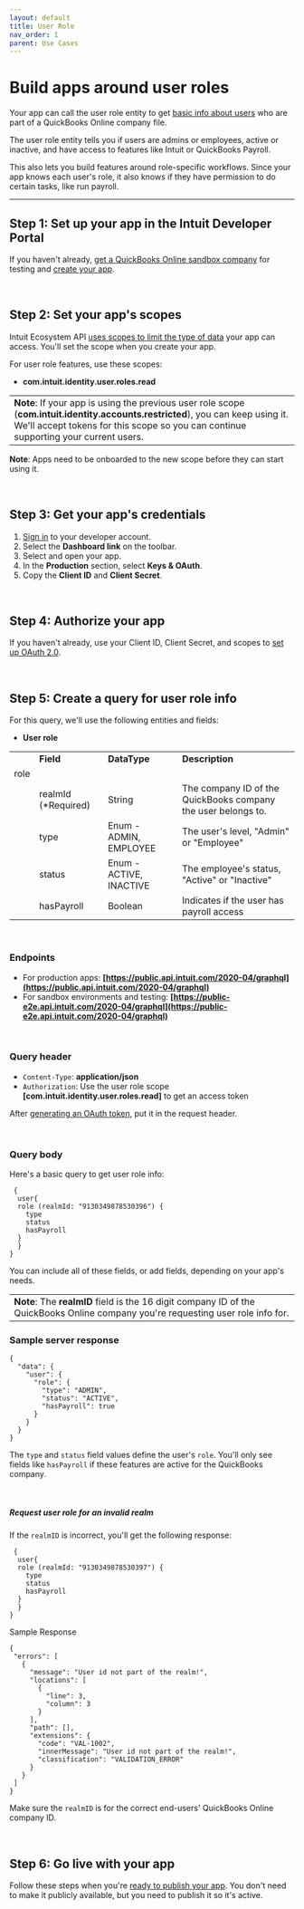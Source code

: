 ```yaml
---
layout: default
title: User Role
nav_order: 1
parent: Use Cases
---
```


<!-- Copy and paste the converted output. -->

<!-----
NEW: Check the "Suppress top comment" option to remove this info from the output.

Conversion time: 0.68 seconds.


Using this Markdown file:

1. Paste this output into your source file.
2. See the notes and action items below regarding this conversion run.
3. Check the rendered output (headings, lists, code blocks, tables) for proper
   formatting and use a linkchecker before you publish this page.

Conversion notes:

* Docs to Markdown version 1.0β29
* Tue Dec 01 2020 13:22:42 GMT-0800 (PST)
* Source doc: Role API (copy)
* Tables are currently converted to HTML tables.
----->

# Build apps around user roles

Your app can call the user role entity to get [basic info about users](https://quickbooks.intuit.com/learn-support/en-us/set-up-users/user-types-in-quickbooks-online/00/186238) who are part of a QuickBooks Online company file. 

The user role entity tells you if users are admins or employees, active or inactive, and have access to features like Intuit or QuickBooks Payroll. 

This also lets you build features around role-specific workflows. Since your app knows each user's role, it also knows if they have permission to do certain tasks, like run payroll. 

---

## Step 1: Set up your app in the Intuit Developer Portal

If you haven't already, [get a QuickBooks Online sandbox company](https://intuitdeveloper.github.io/intuit-api-docs/docs/getting-started/authentication/) for testing and [create your app](https://intuitdeveloper.github.io/intuit-api-docs/docs/getting-started/authentication/).

<br>

## Step 2: Set your app's scopes

Intuit Ecosystem API [uses scopes to limit the type of data](https://intuitdeveloper.github.io/intuit-api-docs/docs/getting-started/scopes/) your app can access. You'll set the scope when you create your app.

For user role features, use these scopes:
* **com.intuit.identity.user.roles.read**

<table>
  <tr>
   <td><strong>Note</strong>: If your app is using the previous user role scope (<strong>com.intuit.identity.accounts.restricted</strong>), you can keep using it. We'll accept tokens for this scope so you can continue supporting your current users.</td>
   </tr>
</table>

**Note**: Apps need to be onboarded to the new scope before they can start using it. 

<br>

## Step 3: Get your app's credentials

1. [Sign in](https://developer.intuit.com/app/developer/myapps) to your developer account.
2. Select the **Dashboard link** on the toolbar. 
3. Select and open your app. 
4. In the **Production** section, select **Keys & OAuth**. 
5. Copy the **Client ID** and **Client Secret**. 

<br>

## Step 4: Authorize your app

If you haven't already, use your Client ID, Client Secret, and scopes to [set up OAuth 2.0](https://developer.intuit.com/app/developer/qbo/docs/develop/authentication-and-authorization/oauth-2.0). 

<br>

## Step 5: Create a query for user role info

For this query, we'll use the following entities and fields:

* **User role**

<table>
  <tr>
   <td>
   </td>
   <td><strong>Field</strong>
   </td>
   <td><strong>DataType</strong>
   </td>
   <td><strong>Description</strong>
   </td>
  </tr>
  <tr>
   <tr>
   <td>role
   </td>
   <td>
   </td>
   <td>
   </td>
   <td>
   </td>
   </tr>
   <td>
   </td>
   <td>realmId
(*Required)
   </td>
   <td>String
   </td>
   <td>The company ID of the QuickBooks company the user belongs to.
   </td>
  </tr>
  <tr>
   <td>
   </td>
   <td>type
   </td>
   <td>Enum - ADMIN, EMPLOYEE
   </td>
   <td>The user's level, "Admin" or "Employee"
   </td>
  </tr>
  <tr>
   <td>
   </td>
   <td>status
   </td>
   <td>Enum - ACTIVE, INACTIVE
   </td>
   <td>The employee's status, "Active" or "Inactive"
   </td>
  </tr>
  <tr>
   <td>
   </td>
   <td>hasPayroll
   </td>
   <td>Boolean
   </td>
   <td>Indicates if the user has payroll access
   </td>
  </tr>
</table>

<br> 

### Endpoints

* For production apps: **[https://public.api.intuit.com/2020-04/graphql](https://public.api.intuit.com/2020-04/graphql)**   
* For sandbox environments and testing: **[https://public-e2e.api.intuit.com/2020-04/graphql](https://public-e2e.api.intuit.com/2020-04/graphql)**   
<br>

### Query header
* `Content-Type`: **application/json**
* `Authorization`: Use the user role scope **[com.intuit.identity.user.roles.read]** to get an access token

After [generating an OAuth token](https://developer.intuit.com/app/developer/qbo/docs/develop/authentication-and-authorization/oauth-2.0), put it in the request header. 

<br>

### Query body

Here's a basic query to get user role info: 
```
 {
  user{
  role (realmId: "9130349878530396") {
    type
    status
    hasPayroll
  }
  }
}
```
You can include all of these fields, or add fields, depending on your app's needs.

<table>
<tr>
<td><Strong>Note</strong>: The <Strong>realmID</strong> field is the 16 digit company ID of the QuickBooks Online company you're requesting user role info for.  
</td>
</tr>
</table>

### Sample server response

```
{
  "data": {
    "user": {
      "role": {
        "type": "ADMIN",
        "status": "ACTIVE",
        "hasPayroll": true
      }
    }
  }
}
```
The `type` and `status` field values define the user's `role`. You'll only see fields like `hasPayroll` if these features are active for the QuickBooks company. 

<br>

##### Request user role for an invalid realm

If the `realmID` is incorrect, you'll get the following response: 

```
 {
  user{
  role (realmId: "9130349878530397") {
    type
    status
    hasPayroll
  }
  }
}
```

Sample Response

```
{
 "errors": [
   {
     "message": "User id not part of the realm!",
     "locations": [
       {
         "line": 3,
         "column": 3
       }
     ],
     "path": [],
     "extensions": {
       "code": "VAL-1002",
       "innerMessage": "User id not part of the realm!",
       "classification": "VALIDATION_ERROR"
     }
   }
 ]
}
```
Make sure the `realmID` is for the correct end-users' QuickBooks Online company ID. 

<br>

## Step 6: Go live with your app

Follow these steps when you're [ready to publish your app](https://developer.intuit.com/app/developer/qbo/docs/go-live). You don't need to make it publicly available, but you need to publish it so it's active.  
